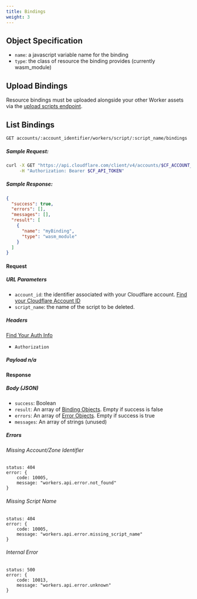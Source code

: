 ```yaml
---
title: Bindings
weight: 3
---
```


## Object Specification

- `name`: a javascript variable name for the binding
- `type`: the class of resource the binding provides (currently wasm_module)


## Upload Bindings

Resource bindings must be uploaded alongside your other Worker assets via the [upload scripts endpoint](/tooling/api/scripts/#upload-or-update-a-workers-script-with-resource-bindings).

## List Bindings

`GET accounts/:account_identifier/workers/script/:script_name/bindings`

##### Sample Request:

```sh
curl -X GET "https://api.cloudflare.com/client/v4/accounts/$CF_ACCOUNT_ID/workers/script/$SCRIPT_NAME/bindings" \
     -H "Authorization: Bearer $CF_API_TOKEN"
```

##### Sample Response:

```json
{
  "success": true,
  "errors": [],
  "messages": [],
  "result": [
    {
      "name": "myBinding",
      "type": "wasm_module"
    }
  ]
}
```

#### Request

##### URL Parameters

- `account_id`: the identifier associated with your Cloudflare account. [Find your Cloudflare Account ID](/quickstart/#configure)
- `script_name`: the name of the script to be deleted.

##### Headers

[Find Your Auth Info](/quickstart/#configure)

- `Authorization`

##### Payload n/a

#### Response

##### Body (JSON)

- `success`: Boolean
- `result`: An array of [Binding Objects](#object-specification). Empty if success is false
- `errors`: An array of [Error Objects](/tooling/api/requests#error-object). Empty if success is true
- `messages`: An array of strings (unused)

##### Errors

###### Missing Account/Zone Identifier

```
status: 404
error: {
	code: 10005,
	message: "workers.api.error.not_found"
}
```

###### Missing Script Name

```
status: 404
error: {
	code: 10005,
	message: "workers.api.error.missing_script_name"
}
```

###### Internal Error

```
status: 500
error: {
	code: 10013,
	message: "workers.api.error.unknown"
}
```
